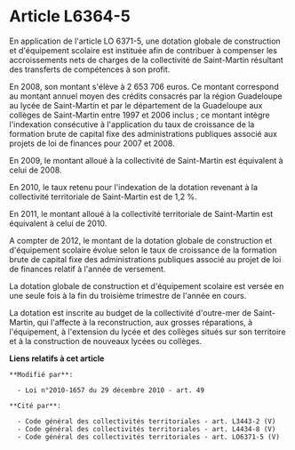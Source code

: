 # Article L6364-5

En application de l'article LO 6371-5, une dotation globale de construction et d'équipement scolaire est instituée afin de
contribuer à compenser les accroissements nets de charges de la collectivité de Saint-Martin résultant des transferts de
compétences à son profit. 

En 2008, son montant s'élève à 2 653 706 euros. Ce montant correspond au montant annuel moyen des crédits consacrés par la
région Guadeloupe au lycée de Saint-Martin et par le département de la Guadeloupe aux collèges de Saint-Martin entre 1997 et
2006 inclus ; ce montant intègre l'indexation consécutive à l'application du taux de croissance de la formation brute de
capital fixe des administrations publiques associé aux projets de loi de finances pour 2007 et 2008. 

En 2009, le montant alloué à la collectivité de Saint-Martin est équivalent à celui de 2008. 

En 2010, le taux retenu pour l'indexation de la dotation revenant à la collectivité territoriale de Saint-Martin est de 1,2
%.

En 2011, le montant alloué à la collectivité territoriale de Saint-Martin est équivalent à celui de 2010. 

A compter de 2012, le montant de la dotation globale de construction et d'équipement scolaire évolue selon le taux de
croissance de la formation brute de capital fixe des administrations publiques associé au projet de loi de finances relatif à
l'année de versement. 

La dotation globale de construction et d'équipement scolaire est versée en une seule fois à la fin du troisième trimestre de
l'année en cours. 

La dotation est inscrite au budget de la collectivité d'outre-mer de Saint-Martin, qui l'affecte à la reconstruction, aux
grosses réparations, à l'équipement, à l'extension du lycée et des collèges situés sur son territoire et à la construction de
nouveaux lycées ou collèges.

**Liens relatifs à cet article**

	**Modifié par**:

	  - Loi n°2010-1657 du 29 décembre 2010 - art. 49

	**Cité par**:

	  - Code général des collectivités territoriales - art. L3443-2 (V)
	  - Code général des collectivités territoriales - art. L4434-8 (V)
	  - Code général des collectivités territoriales - art. LO6371-5 (V)
